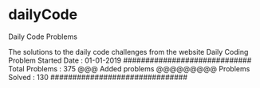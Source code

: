 # dailyCode
Daily Code Problems


The solutions to the daily code challenges from the website Daily Coding Problem
Started Date : 01-01-2019
#############################
Total Problems : 375
@@@ Added problems  @@@@@@@@@
Problems  Solved : 130
###############################
